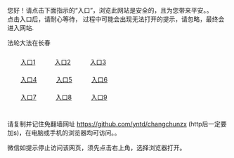 您好！请点击下面指示的“入口”，浏览此网站是安全的，且为您带来平安。。 <br/>
点击入口后，请耐心等待， 过程中可能会出现无法打开的提示，请忽略，最终会进入网站. </br>

法轮大法在长春<br/>
<div style="padding:10px"><a style="margin:20px" target="_blank" href="https://d3gt303hcm1w42.cloudfront.net/2Qpsp?vikoftcb" id="ccLink1" rel="nofollow">入口1</a> <a target="_blank" style="margin:20px" href="https://d1b2rtwo9e2rzb.cloudfront.net/2Qpsp?thjdvg" id="ccLink2" rel="nofollow">入口2</a> <a style="margin:20px" target="_blank" href="https://d1clcm7xz297qo.cloudfront.net/2Qpsp?pdsuxik" id="ccLink3" rel="nofollow">入口3</a></div>

<div style="padding:10px" ><a style="margin:20px" target="_blank" href="https://d3gt303hcm1w42.cloudfront.net/2Qpsp?vikoftcb" id="ccLink4" rel="nofollow">入口4</a> <a style="margin:20px" href="https://d1b2rtwo9e2rzb.cloudfront.net/2Qpsp?thjdvg" target="_blank" id="ccLink5" rel="nofollow">入口5</a> <a style="margin:20px" href="https://d1clcm7xz297qo.cloudfront.net/2Qpsp?pdsuxik" target="_blank" id="ccLink6" rel="nofollow">入口6</a></div>

<div style="padding:10px"><a style="margin:20px" target="_blank" href="https://d3gt303hcm1w42.cloudfront.net/2Qpsp?vikoftcb" id="ccLink7" rel="nofollow">入口7</a> <a style="margin:20px" href="https://d1b2rtwo9e2rzb.cloudfront.net/2Qpsp?thjdvg" target="_blank" id="ccLink8" rel="nofollow">入口8</a> <a style="margin:20px" target="_blank" href="https://d1clcm7xz297qo.cloudfront.net/2Qpsp?pdsuxik" id="ccLink9" rel="nofollow">入口9</a></div>

<br/>



请复制并记住免翻墙网址 https://github.com/yntd/changchunzx (http后一定要加s)，在电脑或手机的浏览器均可访问。。<br/>

微信如提示停止访问该网页，须先点击右上角，选择浏览器打开。
